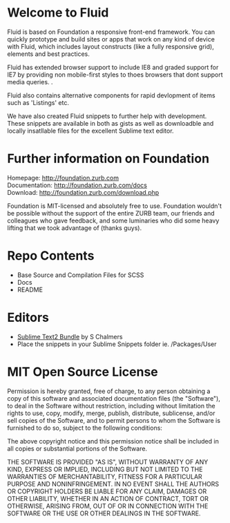 Welcome to Fluid
================

Fluid is based on Foundation a responsive front-end framework. You can quickly prototype and build sites or apps that work on any kind of device with Fluid, which includes layout constructs (like a fully responsive grid), elements and best practices.

Fluid has extended browser support to include IE8 and graded support for IE7 by providing non mobile-first styles to thoes browsers that dont support media queries. .

Fluid also contains alternative components for rapid devlopment of items such as 'Listings' etc.

We have also created Fluid snippets to further help with development. These snippets are available in both as gists as well as downloadble and locally insatllable files for the excellent Sublime text editor.


Further information on Foundation
=================================

Homepage:      http://foundation.zurb.com<br />
Documentation: http://foundation.zurb.com/docs<br />
Download:      http://foundation.zurb.com/download.php

Foundation is MIT-licensed and absolutely free to use. Foundation wouldn't be possible without the support of the entire ZURB team, our friends and colleagues who gave feedback, and some luminaries who did some heavy lifting that we took advantage of (thanks guys).


Repo Contents
=============

* Base Source and Compilation Files for SCSS
* Docs
* README
 

Editors
=======

* [Sublime Text2 Bundle](https://github.com/schalmersdev/Sublime-Foundation-Snippets/) by S Chalmers
* Place the snippets in your Sublime Snippets folder ie. /Packages/User


MIT Open Source License
=======================

Permission is hereby granted, free of charge, to any person obtaining a copy of this software and associated documentation files (the "Software"), to deal in the Software without restriction, including without limitation the rights to use, copy, modify, merge, publish, distribute, sublicense, and/or sell copies of the Software, and to permit persons to whom the Software is furnished to do so, subject to the following conditions:

The above copyright notice and this permission notice shall be included in all copies or substantial portions of the Software.

THE SOFTWARE IS PROVIDED "AS IS", WITHOUT WARRANTY OF ANY KIND, EXPRESS OR IMPLIED, INCLUDING BUT NOT LIMITED TO THE WARRANTIES OF MERCHANTABILITY, FITNESS FOR A PARTICULAR PURPOSE AND NONINFRINGEMENT. IN NO EVENT SHALL THE AUTHORS OR COPYRIGHT HOLDERS BE LIABLE FOR ANY CLAIM, DAMAGES OR OTHER LIABILITY, WHETHER IN AN ACTION OF CONTRACT, TORT OR OTHERWISE, ARISING FROM, OUT OF OR IN CONNECTION WITH THE SOFTWARE OR THE USE OR OTHER DEALINGS IN THE SOFTWARE.

